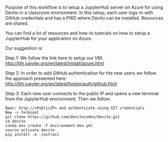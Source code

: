 Purpose of this workflow is to setup a JupyterHub server on Azure for using Devito in a classroom environment.
In this setup, each user logs-in with GitHub credentials and has a PWD where Devito can be installed. Resources are shared.

You can find a lot of resources and how-to tutorials on how to setup a JupyterHub for your application on Azure.

Our suggestion is:

Step 1:
We follow the link here to setup our VM:
http://tljh.jupyter.org/en/latest/install/azure.html

Step 2:
In order to add GitHub authentication for the new users we follow the approach presented here:
http://tljh.jupyter.org/en/latest/howto/auth/github.html

Step 3:
Each new user connects to the public IP and opens a new terminal from the JupyterHub environment.
Then we follow:
```
Open: http://<PublicIP> and authenticate using GIT credentials
New -> Terminal
git clone https://github.com/devitocodes/devito.git
cd devito
conda env create -f environment-dev.yml
source activate devito
pip install -e .[extras]
```
